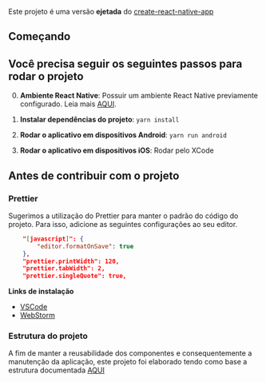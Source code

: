 Este projeto é uma versão **ejetada** do [create-react-native-app](https://github.com/react-community/create-react-native-app)

## Começando
## Você precisa seguir os seguintes passos para rodar o projeto

0. **Ambiente React Native**: Possuir um ambiente React Native previamente configurado. Leia mais [AQUI](https://facebook.github.io/react-native/docs/getting-started.html).

1. **Instalar dependências do projeto**: `yarn install`

2. **Rodar o aplicativo em dispositivos Android**: `yarn run android`

3. **Rodar o aplicativo em dispositivos iOS**: Rodar pelo XCode

## Antes de contribuir com o projeto

### Prettier

Sugerimos a utilização do Prettier para manter o padrão do código do projeto. Para isso, adicione as seguintes configurações ao seu editor.

```json
    "[javascript]": {
        "editor.formatOnSave": true
    },
    "prettier.printWidth": 120,
    "prettier.tabWidth": 2,
    "prettier.singleQuote": true,
```

**Links de instalação**
- [VSCode](https://github.com/prettier/prettier-vscode)
- [WebStorm](https://prettier.io/docs/en/webstorm.html)

### Estrutura do projeto

A fim de manter a reusabilidade dos componentes e consequentemente a manutenção da aplicação, este projeto foi elaborado tendo como base a estrutura documentada [AQUI](https://bitbucket.org/ioasys/icondo-reactapp/src/e2bc0c74c81b4137434287962f897b334cb70b0e/STRUCTURE.md?at=master)
